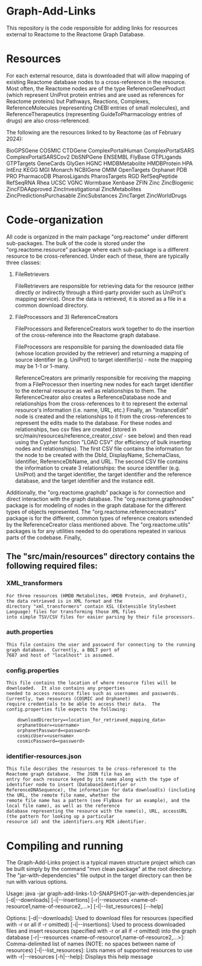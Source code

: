 # Graph-Add-Links

This repository is the code responsible for adding links for resources external to Reactome to the Reactome Graph
Database.

# Resources

For each external resource, data is downloaded that will allow mapping of existing Reactome database nodes to
a cross-reference in the resource.  Most often, the Reactome nodes are of the type ReferenceGeneProduct (which
represent UniProt protein entries and are used as references for Reactome proteins) but Pathways, Reactions, Complexes,
ReferenceMolecules (representing ChEBI entries of small molecules), and ReferenceTherapeutics (representing
GuideToPharmacology entries of drugs) are also cross-referenced.

The following are the resources linked to by Reactome (as of February 2024):

BioGPSGene
COSMIC
CTDGene
ComplexPortalHuman
ComplexPortalSARS
ComplexPortalSARSCov2
DbSNPGene
ENSEMBL
FlyBase
GTPLigands
GTPTargets
GeneCards
GlyGen
HGNC
HMDBMetabolite
HMDBProtein
HPA
IntEnz
KEGG
MGI
Monarch
NCBIGene
OMIM
OpenTargets
Orphanet
PDB
PRO
PharmacoDB
PharosLigands
PharosTargets
RGD
RefSeqPeptide
RefSeqRNA
Rhea
UCSC
VGNC
Wormbase
Xenbase
ZFIN
Zinc
ZincBiogenic
ZincFDAApproved
ZincInvestigational
ZincMetabolites
ZincPredictionsPurchasable
ZincSubstances
ZincTarget
ZincWorldDrugs

# Code-organization

All code is organized in the main package "org.reactome" under different sub-packages.  The bulk of the code is stored
under the "org.reactome.resource" package where each sub-package is a different resource to be cross-referenced.  Under
each of these, there are typically three classes:

1) FileRetrievers

	FileRetrievers are responsible for retrieving data for the resource (either directly or indirectly through a
	third-party provider such as UniProt's mapping service).  Once the data is retrieved, it is stored as a file
	in a common download directory.

2) FileProcessors and 3) ReferenceCreators

	FileProcessors and ReferenceCreators work together to do the insertion of the cross-reference into the Reactome
	graph database.

	FileProcessors are responsible for parsing the downloaded data file (whose location provided by the retriever) and
	returning a mapping of source identifier (e.g. UniProt) to target identifier(s) - note the mapping may be 1-1
	or 1-many.

	ReferenceCreators are primarily responsible for receiving the mapping from a FileProcessor then inserting new nodes
	for each target identifier to the external resource as well as relationships to them.  The ReferenceCreator also
	creates a ReferenceDatabase node and relationships from the cross-references to it to represent the external
	resource's information (i.e. name, URL, etc.)  Finally, an "InstanceEdit" node is created and the relationships to
	it from the cross-references to represent the edits made to the database.  For these nodes and relationships, two
	csv files are created (stored in src/main/resources/reference_creator_csv/ - see below) and then read using
	the Cypher function "LOAD CSV" (for efficiency of bulk inserting nodes and relationships).
	The first CSV file contains the information for the node to be created with the DbId, DisplayName, SchemaClass,
	Identifier, ReferenceDbName, and URL.  The second CSV file contains the information to create 3 relationships:
	the source identifier (e.g. UniProt) and the target identifier, the target identifier and the reference
	database, and the target identifier and the instance edit.


Additionally, the "org.reactome.graphdb" package is for connection and direct interaction with the graph database.  The
"org.reactome.graphnodes" package is for modeling of nodes in the graph database for the different types of objects
represented.  The "org.reactome.referencecreators" package is for the different, common types of reference creators
extended by the ReferenceCreator class mentioned above.  The "org.reactome.utils" packages is for any utilities needed
to do operations repeated in various parts of the codebase.  Finally,

## The "src/main/resources" directory contains the following required files:

### XML_transformers

	For three resources (HMDB Metabolites, HMDB Protein, and Orphanet), the data retrieved is in XML format and the
	directory "xml_transformers" contain XSL (Extensible Stylesheet Language) files for transforming those XML files
	into simple TSV/CSV files for easier parsing by their file processors.

### auth.properties

	This file contains the user and password for connecting to the running graph database.  Currently, a BOLT port of
	7687 and host of "localhost" is assumed.

### config.properties

	This file contains the location of where resource files will be downloaded.  It also contains any properties
	needed to access resource files such as usernames and passwords.  Currently, two resources (COSMIC and Orphanet)
	require credentials to be able to access their data.  The config.properties file expects the following:

		downloadDirectory=<location_for_retrieved_mapping_data>
		orphanetUser=<username>
		orphanetPassword=<password>
		cosmicUser=<username>
		cosmicPassword=<password>

### identifier-resources.json

	This file describes the resources to be cross-referenced to the Reactome graph database.  The JSON file has an
	entry for each resource keyed by its name along with the type of identifier node to insert (DatabaseIdentifier or
	ReferenceDNASequence), the information for data download(s) (including the URL, the remote file name, whether the
	remote file name has a pattern (see FlyBase for an example), and the local file name), as well as the reference
	database representing the resource with the name(s), URL, accessURL (the pattern for looking up a particular
	resource id) and the identifiers.org MIR identifier.

# Compiling and running

The Graph-Add-Links project is a typical maven structure project which can be built simply by the command
"mvn clean package" at the root directory.  The "jar-with-dependencies" file output in the target directory can then
be run with various options.

Usage: java -jar graph-add-links-1.0-SNAPSHOT-jar-with-dependencies.jar
	[-d|--downloads] [-i|--insertions] [-r|--resources <name-of-resource1,name-of-resource2,...>] [-l|--list_resources] [--help]

Options:
	[-d|--downloads]: Used to download files for resources (specified with -r or all if -r omitted)
	[-i|--insertions]: Used to process downloaded files and insert resources (specified with -r or all if -r omitted) into the graph database
	[-r|--resources <name-of-resource1,name-of-resource2,...>]: Comma-delimited list of names (NOTE: no spaces between name of resources)
	[-l|--list_resources]: Lists names of supported resources to use with -r|--resources
	[-h|--help]: Displays this help message